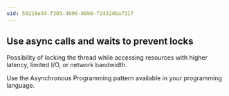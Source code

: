 ```yaml
---
uid: 59218e34-f303-4b96-80b0-f2432dba7317
---
```

## Use async calls and waits to prevent locks

<div class="alert is-warning"><p>Possibility of locking the thread while accessing resources with higher latency, limited I/O, or network bandwidth.</p></div>

Use the Asynchronous Programming pattern available in your programming language.